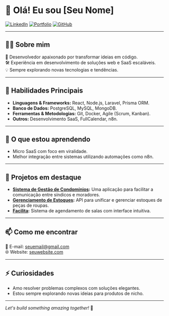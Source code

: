# 👋 Olá! Eu sou [Seu Nome]

[![LinkedIn](https://img.shields.io/badge/-LinkedIn-blue?style=flat-square&logo=Linkedin&logoColor=white&link=https://www.linkedin.com/in/seu-perfil/)](https://www.linkedin.com/in/seu-perfil/)
[![Portfolio](https://img.shields.io/badge/-Portfolio-000?style=flat-square&logo=firefox&logoColor=white)](https://seuportfolio.com/)
[![GitHub](https://img.shields.io/github/followers/seuusuario?label=Follow&style=social)](https://github.com/seuusuario)

---

## 👨‍💻 Sobre mim
🎯 Desenvolvedor apaixonado por transformar ideias em código.  
🛠️ Experiência em desenvolvimento de soluções web e SaaS escaláveis.  
💡 Sempre explorando novas tecnologias e tendências.  

---

## 🚀 Habilidades Principais
- **Linguagens & Frameworks:** React, Node.js, Laravel, Prisma ORM.  
- **Banco de Dados:** PostgreSQL, MySQL, MongoDB.  
- **Ferramentas & Metodologias:** Git, Docker, Agile (Scrum, Kanban).  
- **Outros:** Desenvolvimento SaaS, FullCalendar, n8n.  

---

## 🌱 O que estou aprendendo
- Micro SaaS com foco em viralidade.  
- Melhor integração entre sistemas utilizando automações como n8n.  

---

## 💼 Projetos em destaque
- **[Sistema de Gestão de Condomínios](https://github.com/seuusuario/gestao-condominios):** Uma aplicação para facilitar a comunicação entre síndicos e moradores.  
- **[Gerenciamento de Estoques](https://github.com/seuusuario/estoques-api):** API para unificar e gerenciar estoques de peças de roupas.  
- **[Facilita](https://github.com/seuusuario/facilita):** Sistema de agendamento de salas com interface intuitiva.  

---

## 📫 Como me encontrar
📧 E-mail: [seuemail@gmail.com](mailto:seuemail@gmail.com)  
🌐 Website: [seuwebsite.com](https://seuwebsite.com)  

---

## ⚡ Curiosidades
- Amo resolver problemas complexos com soluções elegantes.  
- Estou sempre explorando novas ideias para produtos de nicho.

---

*Let's build something amazing together!* 🚀
